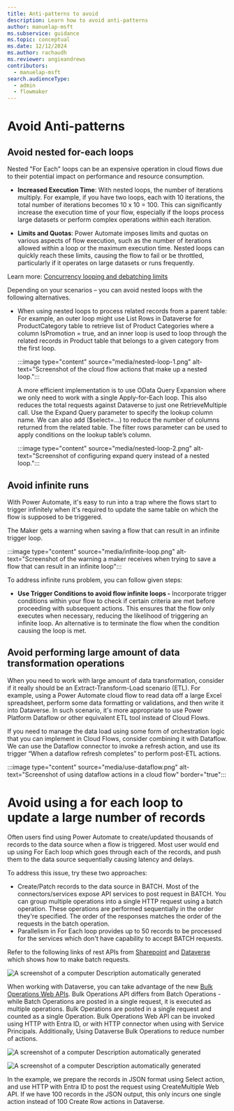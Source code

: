 ```yaml
---
title: Anti-patterns to avoid
description: Learn how to avoid anti-patterns
author: manuelap-msft
ms.subservice: guidance
ms.topic: conceptual
ms.date: 12/12/2024
ms.author: rachaudh
ms.reviewer: angieandrews
contributors: 
  - manuelap-msft
search.audienceType: 
  - admin
  - flowmaker
---
```


# Avoid Anti-patterns

## Avoid nested for-each loops

Nested "For Each" loops can be an expensive operation in cloud flows due to their potential impact on performance and resource consumption.

- **Increased Execution Time**: With nested loops, the number of iterations multiply. For example, if you have two loops, each with 10 iterations, the total number of iterations becomes 10 x 10 = 100. This can significantly increase the execution time of your flow, especially if the loops process large datasets or perform complex operations within each iteration.

- **Limits and Quotas**: Power Automate imposes limits and quotas on various aspects of flow execution, such as the number of iterations allowed within a loop or the maximum execution time. Nested loops can quickly reach these limits, causing the flow to fail or be throttled, particularly if it operates on large datasets or runs frequently.

Learn more: [Concurrency looping and debatching limits](../../limits-and-config.md)

Depending on your scenarios – you can avoid nested loops with the following alternatives.

- When using nested loops to process related records from a parent table: For example, an outer loop might use List Rows in Dataverse for ProductCategory table to retrieve list of Product Categories where a column IsPromotion = true, and an inner loop is used to loop through the related records in Product table that belongs to a given category from the first loop.

    :::image type="content" source="media/nested-loop-1.png" alt-text="Screenshot of the cloud flow actions that make up a nested loop.":::

    A more efficient implementation is to use OData Query Expansion where we only need to work with a single Apply-for-Each loop. This also reduces the total requests against Dataverse to just one RetrieveMultiple call. Use the Expand Query parameter to specify the lookup column name. We can also add (\$select=…) to reduce the number of columns returned from the related table. The filter rows parameter can be used to apply conditions on the lookup table’s column.

    :::image type="content" source="media/nested-loop-2.png" alt-text="Screenshot of configuring expand query instead of a nested loop.":::

## Avoid infinite runs

With Power Automate, it's easy to run into a trap where the flows start to trigger infinitely when it's required to update the same table on which the flow is supposed to be triggered.

The Maker gets a warning when saving a flow that can result in an infinite trigger loop.

:::image type="content" source="media/infinite-loop.png" alt-text="Screenshot of the warning a maker receives when trying to save a flow that can result in an infinite loop":::

To address infinite runs problem, you can follow given steps:

- **Use Trigger Conditions to avoid flow infinite loops -** Incorporate trigger conditions within your flow to check if certain criteria are met before proceeding with subsequent actions. This ensures that the flow only executes when necessary, reducing the likelihood of triggering an infinite loop. An alternative is to terminate the flow when the condition causing the loop is met.

<!-- TODO add screenshots of terminate and trigger condition -->

## Avoid performing large amount of data transformation operations

When you need to work with large amount of data transformation, consider if it really should be an Extract-Transform-Load scenario (ETL). For example, using a Power Automate cloud flow to read data off a large Excel spreadsheet, perform some data formatting or validations, and then write it into Dataverse. In such scenario, it's more appropriate to use Power Platform Dataflow or other equivalent ETL tool instead of Cloud Flows.

If you need to manage the data load using some form of orchestration logic that you can implement in Cloud Flows, consider combining it with Dataflow. We can use the Dataflow connector to invoke a refresh action, and use its trigger “When a dataflow refresh completes” to perform post-ETL actions.

:::image type="content" source="media/use-dataflow.png" alt-text="Screenshot of using dataflow actions in a cloud flow" border="true":::

# Avoid using a for each loop to update a large number of records

Often users find using Power Automate to create/updated thousands of records to the data source when a flow is triggered. Most user would end up using For Each loop which goes through each of the records, and push them to the data source sequentially causing latency and delays.

To address this issue, try these two approaches:

- Create/Patch records to the data source in BATCH. Most of the connectors/services expose API services to post request in BATCH. You can group multiple operations into a single HTTP request using a batch operation. These operations are performed sequentially in the order they're specified. The order of the responses matches the order of the requests in the batch operation.
- Parallelism in For Each loop provides up to 50 records to be processed for the services which don't have capability to accept BATCH requests.

Refer to the following links of rest APIs from [Sharepoint](https://learn.microsoft.com/sharepoint/dev/sp-add-ins/make-batch-requests-with-the-rest-apis) and [Dataverse](https://learn.microsoft.com/power-apps/developer/data-platform/webapi/execute-batch-operations-using-web-api) which shows how to make batch requests.

![A screenshot of a computer  Description automatically generated](media/image27.png)

When working with Dataverse, you can take advantage of the new [Bulk Operations Web APIs](/power-apps/developer/data-platform/bulk-operations). Bulk Operations API differs from Batch Operations - while Batch Operations are posted in a single request, it is executed as multiple operations. Bulk Operations are posted in a single request and counted as a single Operation. Bulk Operations Web API can be invoked using HTTP with Entra ID, or with HTTP connector when using with Service Principals. Additionally, Using Dataverse Bulk Operations to reduce number of actions. 

![A screenshot of a computer  Description automatically generated](media/image28.png)

![A screenshot of a computer  Description automatically generated](media/image29.png)

In the example, we prepare the records in JSON format using Select action, and use HTTP with Entra ID to post the request using CreateMultiple Web API. If we have 100 records in the JSON output, this only incurs one single action instead of 100 Create Row actions in Dataverse.